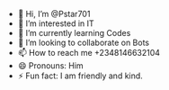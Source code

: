 - 👋 Hi, I’m @Pstar701
- 👀 I’m interested in IT
- 🌱 I’m currently learning Codes
- 💞️ I’m looking to collaborate on Bots
- 📫 How to reach me +2348146632104
- 😄 Pronouns: Him
- ⚡ Fun fact: I am friendly and kind.

<!---
Pstar701/Pstar701 is a ✨ special ✨ repository because its `README.md` (this file) appears on your GitHub profile.
You can click the Preview link to take a look at your changes.
--->

